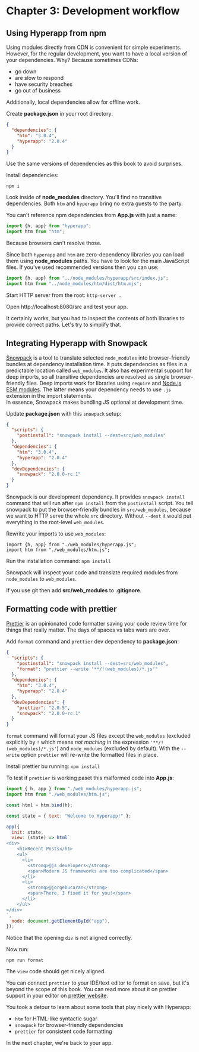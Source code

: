 # Chapter 3: Development workflow

## Using Hyperapp from npm

Using modules directly from CDN is convenient for simple experiments. 
However, for the regular development, you want to have a local version of your dependencies. 
Why? Because sometimes CDNs:
* go down
* are slow to respond
* have security breaches
* go out of business

Additionally, local dependencies allow for offline work.

Create **package.json** in your root directory:
```json
{
  "dependencies": {
    "htm": "3.0.4",
    "hyperapp": "2.0.4"
  }
}
```
Use the same versions of dependencies as this book to avoid surprises.

Install dependencies:
```
npm i
```
Look inside of **node_modules** directory. You'll find no transitive dependencies. Both `htm` and `hyperapp` bring no extra guests
to the party.

You can't reference npm dependencies from **App.js** with just a name:
```js
import {h, app} from "hyperapp";
import htm from "htm";
```
Because browsers can't resolve those.

Since both ```hyperapp``` and ```htm``` are zero-dependency libraries you can load them using **node_modules** paths. You have to look for the main JavaScript files. If you've used recommended versions then you can use:
```js
import {h, app} from "../node_modules/hyperapp/src/index.js";
import htm from "../node_modules/htm/dist/htm.mjs";
```

Start HTTP server from the root:
`http-server .`

Open http://localhost:8080/src and test your app.

It certainly works, but you had to inspect the contents of both libraries to provide correct paths. Let's try to simplify that.

## Integrating Hyperapp with Snowpack 

[Snowpack](https://www.snowpack.dev/) is a tool to translate selected ```node_modules``` into browser-friendly bundles at dependency installation time.
It puts dependencies as files in a predictable location called ```web_modules```. 
It also has experimental support for deep imports, so all transitive dependencies are resolved as single browser-friendly files. 
Deep imports work for libraries using ```require``` and [Node.js ESM modules](https://nodejs.org/api/esm.html). The latter means your dependency needs to use `.js` extension in the import statements.  
In essence, Snowpack makes bundling JS optional at development time.

Update **package.json** with this `snowpack` setup:
```json
{
  "scripts": {
    "postinstall": "snowpack install --dest=src/web_modules"
  },
  "dependencies": {
    "htm": "3.0.4",
    "hyperapp": "2.0.4"
  },
  "devDependencies": {
    "snowpack": "2.0.0-rc.1"
  }
}
```
Snowpack is our development dependency. It provides `snowpack install` command that will run after `npm install` from the `postinstall` script. 
You tell snowpack to put the browser-friendly bundles in `src/web_modules`, because we want to HTTP serve the whole `src` directory. Without `--dest`  it would put everything in the root-level `web_modules`.

Rewrite your imports to use `web_modules`:
```
import {h, app} from "./web_modules/hyperapp.js";
import htm from "./web_modules/htm.js";
```
 
Run the installation command:
```npm install```

Snowpack will inspect your code and translate required modules from `node_modules` to `web_modules`.

If you use git then add **src/web_modules** to **.gitignore**.

## Formatting code with prettier 

[Prettier](https://prettier.io/) is an opinionated code formatter saving your code review time for things that really matter. 
The days of spaces vs tabs wars are over.

Add `format` command and `prettier` dev dependency to **package.json**:
```json
{
  "scripts": {
    "postinstall": "snowpack install --dest=src/web_modules",
    "format": "prettier --write '**/!(web_modules)/*.js'"
  },
  "dependencies": {
    "htm": "3.0.4",
    "hyperapp": "2.0.4"
  },
  "devDependencies": {
    "prettier": "2.0.5",
    "snowpack": "2.0.0-rc.1"
  }
}
```
`format` command will format your JS files except the `web_modules` (excluded explicitly by `!` which means _not maching_ in the expression `'**/!(web_modules)/*.js'`) and `node_modules` (excluded by default).
With the `--write` option `prettier` will re-write the formatted files in place.

Install prettier bu running:
`npm install`

To test if `prettier` is working paset this malformed code into **App.js**:
```js
import { h, app } from "./web_modules/hyperapp.js";
import htm from "./web_modules/htm.js";

const html = htm.bind(h);

const state = { text: "Welcome to Hyperapp!" };

app({
  init: state,
  view: (state) => html`
<div>
    <h1>Recent Posts</h1>
    <ul>
      <li>
        <strong>@js_developers</strong>
        <span>Modern JS frameworks are too complicated</span>
      </li>
      <li>
        <strong>@jorgebucaran</strong>
        <span>There, I fixed it for you!</span>
      </li>
    </ul>
</div>
`,
  node: document.getElementById("app"),
});
```
Notice that the opening `div` is not aligned correctly.

Now run:
```
npm run format
```
The `view` code should get nicely aligned.

You can connect `prettier` to your IDE/text editor to format on save, but it's beyond the scope of this book. You can read more about it on prettier support in your editor on [prettier website](https://prettier.io/).

You took a detour to learn about some tools that play nicely with Hyperapp:
* `htm` for HTML-like syntactic sugar
* `snowpack` for browser-friendly dependencies
* `prettier` for consistent code formatting

In the next chapter, we're back to your app.